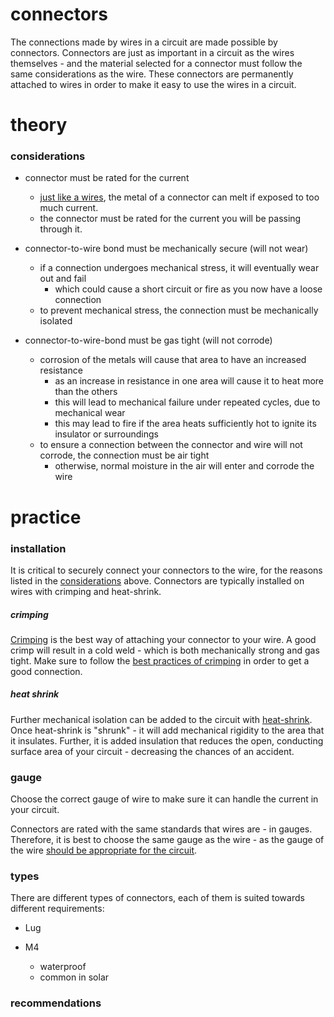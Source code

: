 # connectors

The connections made by wires in a circuit are made possible by connectors. Connectors are just as important in a circuit as the wires themselves - and the material selected for a connector must follow the same considerations as the wire. These connectors are permanently attached to wires in order to make it easy to use the wires in a circuit.

# theory

### considerations

- connector must be rated for the current
  - [just like a wires](./1.wires.md), the metal of a connector can melt if exposed to too much current.
  - the connector must be rated for the current you will be passing through it.

- connector-to-wire bond must be mechanically secure (will not wear)
  - if a connection undergoes mechanical stress, it will eventually wear out and fail
    - which could cause a short circuit or fire as you now have a loose connection
  - to prevent mechanical stress, the connection must be mechanically isolated

- connector-to-wire-bond must be gas tight (will not corrode)
  - corrosion of the metals will cause that area to have an increased resistance
    - as an increase in resistance in one area will cause it to heat more than the others
    - this will lead to mechanical failure under repeated cycles, due to mechanical wear
    - this may lead to fire if the area heats sufficiently hot to ignite its insulator or surroundings
  - to ensure a connection between the connector and wire will not corrode, the connection must be air tight
    - otherwise, normal moisture in the air will enter and corrode the wire

# practice


### installation

It is critical to securely connect your connectors to the wire, for the reasons listed in the [considerations](#considerations) above. Connectors are typically installed on wires with crimping and heat-shrink.

##### crimping

[Crimping](./2.connections.crimping.md) is the best way of attaching your connector to your wire. A good crimp will result in a cold weld - which is both mechanically strong and gas tight. Make sure to follow the [best practices of crimping](./2.connections.crimping.md) in order to get a good connection.

##### heat shrink

Further mechanical isolation can be added to the circuit with [heat-shrink](2.connections.heat-shrink.md). Once heat-shrink is "shrunk" - it will add mechanical rigidity to the area that it insulates. Further, it is added insulation that reduces the open, conducting surface area of your circuit - decreasing the chances of an accident.


### gauge

Choose the correct gauge of wire to make sure it can handle the current in your circuit.

Connectors are rated with the same standards that wires are - in gauges.  Therefore, it is best to choose the same gauge as the wire - as the gauge of the wire [should be appropriate for the circuit](./1.wires.md).


### types

There are different types of connectors, each of them is suited towards different requirements:
- Lug

- M4
  - waterproof
  - common in solar

### recommendations
